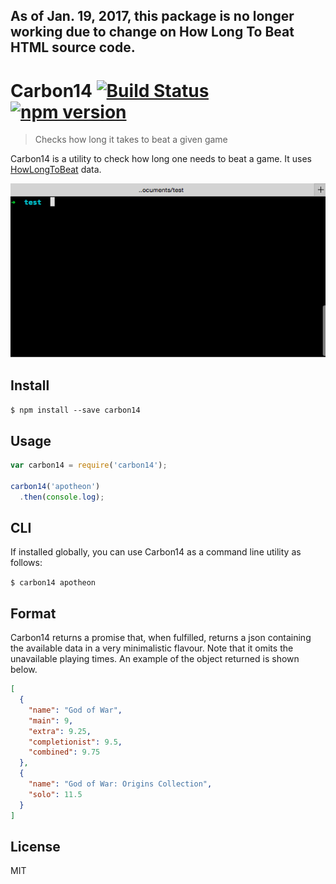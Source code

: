 ## As of Jan. 19, 2017, this package is no longer working due to change on How Long To Beat HTML source code. 

# Carbon14 [![Build Status](https://travis-ci.org/brenolf/carbon14.svg)](https://travis-ci.org/brenolf/carbon14) [![npm version](https://badge.fury.io/js/carbon14.svg)](http://badge.fury.io/js/carbon14)
> Checks how long it takes to beat a given game

Carbon14 is a utility to check how long one needs to beat a game. It uses [HowLongToBeat](http://howlongtobeat.com/) data.

![Carbon14](https://raw.githubusercontent.com/brenolf/carbon14/master/preview.gif "Carbon14")

## Install

`$ npm install --save carbon14`

## Usage

```js
var carbon14 = require('carbon14');

carbon14('apotheon')
  .then(console.log);
```

## CLI

If installed globally, you can use Carbon14 as a command line utility as follows:

`$ carbon14 apotheon`

## Format

Carbon14 returns a promise that, when fulfilled, returns a json containing the available data in a very minimalistic flavour. Note that it omits the unavailable playing times. An example of the object returned is shown below.

```json
[
  {
    "name": "God of War",
    "main": 9,
    "extra": 9.25,
    "completionist": 9.5,
    "combined": 9.75
  },
  {
    "name": "God of War: Origins Collection",
    "solo": 11.5
  }
]
```

## License

MIT

